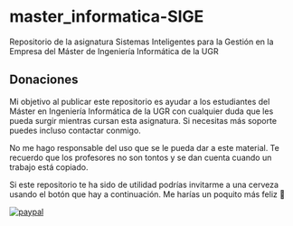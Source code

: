 # master_informatica-SIGE
Repositorio de la asignatura Sistemas Inteligentes para la Gestión en la Empresa del Máster de Ingeniería Informática de la UGR

## Donaciones

Mi objetivo al publicar este repositorio es ayudar a los estudiantes del Máster en Ingeniería Informática de la UGR con cualquier duda que les pueda surgir mientras cursan esta asignatura. Si necesitas más soporte puedes incluso contactar conmigo.

No me hago responsable del uso que se le pueda dar a este material. Te recuerdo que los profesores no son tontos y se dan cuenta cuando un trabajo está copiado.

Si este repositorio te ha sido de utilidad podrías invitarme a una cerveza usando el botón que hay a continuación. Me harías un poquito más feliz 🙂

[![paypal](https://www.paypalobjects.com/en_US/ES/i/btn/btn_donateCC_LG.gif)](https://www.paypal.com/cgi-bin/webscr?cmd=_s-xclick&hosted_button_id=G9VHQ4RYZJTJ4)
